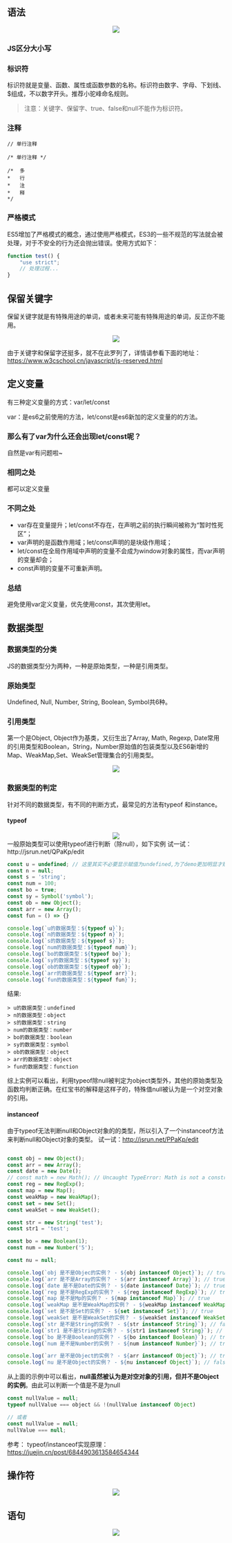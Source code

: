 ## 语法
<div style="text-align: center"><img src="./assets/语法.png" ></div>

### JS区分大小写

### 标识符
标识符就是变量、函数、属性或函数参数的名称。标识符由数字、字母、下划线、$组成，不以数字开头。推荐小驼峰命名规则。

> 注意：关键字、保留字、true、false和null不能作为标识符。

### 注释
```
// 单行注释

/* 单行注释 */

/*  多
*   行
*   注
*   释
*/
```

### 严格模式
ES5增加了严格模式的概念，通过使用严格模式，ES3的一些不规范的写法就会被处理，对于不安全的行为还会抛出错误。使用方式如下：
```javascript
function test() {
    "use strict";
    // 处理过程...
}
```


## 保留关键字
保留关键字就是有特殊用途的单词，或者未来可能有特殊用途的单词，反正你不能用。
<div style="text-align: center"><img src="./assets/JS保留字.jpg" ></div>

由于关键字和保留字还挺多，就不在此罗列了，详情请参看下面的地址：
https://www.w3cschool.cn/javascript/js-reserved.html


## 定义变量

有三种定义变量的方式：var/let/const

var：是es6之前使用的方法，let/const是es6新加的定义变量的的方法。

### 那么有了var为什么还会出现let/const呢？
自然是var有问题啦~

### 相同之处
都可以定义变量

### 不同之处
* var存在变量提升；let/const不存在，在声明之前的执行瞬间被称为“暂时性死区”；
* var声明的是函数作用域；let/const声明的是块级作用域；
* let/const在全局作用域中声明的变量不会成为window对象的属性，而var声明的变量却会；
* const声明的变量不可重新声明。

### 总结
避免使用var定义变量，优先使用const，其次使用let。

## 数据类型

### 数据类型的分类

JS的数据类型分为两种，一种是原始类型，一种是引用类型。

### 原始类型
Undefined, Null, Number, String, Boolean, Symbol共6种。
### 引用类型
第一个是Object, Object作为基类，又衍生出了Array, Math, Regexp, Date常用的引用类型和Boolean，String，Number原始值的包装类型以及ES6新增的Map、WeakMap,Set、WeakSet管理集合的引用类型。
<div style="text-align: center"><img src="./assets/JS数据类型概述.jpg" ></div>

### 数据类型的判定
针对不同的数据类型，有不同的判断方式，最常见的方法有typeof 和instance。

#### typeof
<div style="text-align: center"><img src="./assets/typeof.jpg" ></div>
一般原始类型可以使用typeof进行判断（除null），如下实例
试一试：http://jsrun.net/QPaKp/edit

```javascript
const u = undefined; // 这里其实不必要显示赋值为undefined,为了demo更加明显才赋值
const n = null;
const s = 'string';
const num = 100;
const bo = true;
const sy = Symbol('symbol');
const ob = new Object();
const arr = new Array();
const fun = () => {}

console.log(`u的数据类型：${typeof u}`);
console.log(`n的数据类型：${typeof n}`);
console.log(`s的数据类型：${typeof s}`);
console.log(`num的数据类型：${typeof num}`);
console.log(`bo的数据类型：${typeof bo}`);
console.log(`sy的数据类型：${typeof sy}`);
console.log(`ob的数据类型：${typeof ob}`);
console.log(`arr的数据类型：${typeof arr}`);
console.log(`fun的数据类型：${typeof fun}`);
```

结果:

```
> u的数据类型：undefined
> n的数据类型：object
> s的数据类型：string
> num的数据类型：number
> bo的数据类型：boolean
> sy的数据类型：symbol
> ob的数据类型：object
> arr的数据类型：object
> fun的数据类型：function
```
综上实例可以看出，利用typeof除null被判定为object类型外，其他的原始类型及函数均判断正确。在红宝书的解释是这样子的，特殊值null被认为是一个对空对象的引用。

#### instanceof

由于typeof无法判断null和Object对象的的类型，所以引入了一个instanceof方法来判断null和Object对象的类型。
试一试：http://jsrun.net/PPaKp/edit

```javascript

const obj = new Object();
const arr = new Array();
const date = new Date();
// const math = new Math(); // Uncaught TypeError: Math is not a constructor
const reg = new RegExp();
const map = new Map();
const weakMap = new WeakMap();
const set = new Set();
const weakSet = new WeakSet();

const str = new String('test');
const str1 = 'test';

const bo = new Boolean(1);
const num = new Number('5');

const nu = null;

console.log(`obj 是不是Objec的实例？ - ${obj instanceof Object}`); // true
console.log(`arr 是不是Array的实例？ - ${arr instanceof Array}`); // true
console.log(`date 是不是Date的实例？ - ${date instanceof Date}`); // true
console.log(`reg 是不是RegExp的实例？ - ${reg instanceof RegExp}`); // true
console.log(`map 是不是Mp的实例？ - ${map instanceof Map}`); // true
console.log(`weakMap 是不是WeakMap的实例？ - ${weakMap instanceof WeakMap}`); // true
console.log(`set 是不是Set的实例？ - ${set instanceof Set}`); // true
console.log(`weakSet 是不是WeakSet的实例？ - ${weakSet instanceof WeakSet}`); // true
console.log(`str 是不是String的实例？ - ${str instanceof String}`); // false
console.log(`str1 是不是String的实例？ - ${str1 instanceof String}`); // true
console.log(`bo 是不是Boolean的实例？ - ${bo instanceof Boolean}`); // true
console.log(`num 是不是Number的实例？ - ${num instanceof Number}`); // true

console.log(`arr 是不是Object的实例？ - ${arr instanceof Object}`); // true
console.log(`nu 是不是Object的实例？ - ${nu instanceof Object}`); // false

```
从上面的示例中可以看出，**null虽然被认为是对空对象的引用，但并不是Object的实例**。由此可以判断一个值是不是为null

```javascript
const nullValue = null;
typeof nullValue === object && !(nullValue instanceof Object)

// 或者
const nullValue = null;
nullValue === null;
```

参考：
typeof/instanceof实现原理：https://juejin.cn/post/6844903613584654344

## 操作符

<div style="text-align: center"><img src="./assets/JavaScript操作符.png" ></div>


## 语句

<div style="text-align: center"><img src="./assets/JavaScript 常见语句.png" ></div>




